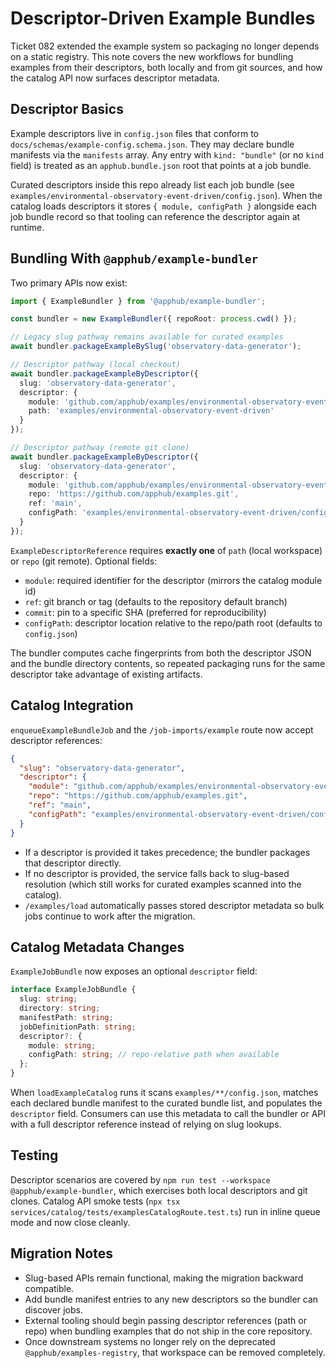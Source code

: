 # Descriptor-Driven Example Bundles

Ticket 082 extended the example system so packaging no longer depends on a static registry. This note covers the new workflows for bundling examples from their descriptors, both locally and from git sources, and how the catalog API now surfaces descriptor metadata.

## Descriptor Basics

Example descriptors live in `config.json` files that conform to `docs/schemas/example-config.schema.json`. They may declare bundle manifests via the `manifests` array. Any entry with `kind: "bundle"` (or no `kind` field) is treated as an `apphub.bundle.json` root that points at a job bundle.

Curated descriptors inside this repo already list each job bundle (see `examples/environmental-observatory-event-driven/config.json`). When the catalog loads descriptors it stores `{ module, configPath }` alongside each job bundle record so that tooling can reference the descriptor again at runtime.

## Bundling With `@apphub/example-bundler`

Two primary APIs now exist:

```ts
import { ExampleBundler } from '@apphub/example-bundler';

const bundler = new ExampleBundler({ repoRoot: process.cwd() });

// Legacy slug pathway remains available for curated examples
await bundler.packageExampleBySlug('observatory-data-generator');

// Descriptor pathway (local checkout)
await bundler.packageExampleByDescriptor({
  slug: 'observatory-data-generator',
  descriptor: {
    module: 'github.com/apphub/examples/environmental-observatory-event-driven',
    path: 'examples/environmental-observatory-event-driven'
  }
});

// Descriptor pathway (remote git clone)
await bundler.packageExampleByDescriptor({
  slug: 'observatory-data-generator',
  descriptor: {
    module: 'github.com/apphub/examples/environmental-observatory-event-driven',
    repo: 'https://github.com/apphub/examples.git',
    ref: 'main',
    configPath: 'examples/environmental-observatory-event-driven/config.json'
  }
});
```

`ExampleDescriptorReference` requires **exactly one** of `path` (local workspace) or `repo` (git remote). Optional fields:

- `module`: required identifier for the descriptor (mirrors the catalog module id)
- `ref`: git branch or tag (defaults to the repository default branch)
- `commit`: pin to a specific SHA (preferred for reproducibility)
- `configPath`: descriptor location relative to the repo/path root (defaults to `config.json`)

The bundler computes cache fingerprints from both the descriptor JSON and the bundle directory contents, so repeated packaging runs for the same descriptor take advantage of existing artifacts.

## Catalog Integration

`enqueueExampleBundleJob` and the `/job-imports/example` route now accept descriptor references:

```json
{
  "slug": "observatory-data-generator",
  "descriptor": {
    "module": "github.com/apphub/examples/environmental-observatory-event-driven",
    "repo": "https://github.com/apphub/examples.git",
    "ref": "main",
    "configPath": "examples/environmental-observatory-event-driven/config.json"
  }
}
```

- If a descriptor is provided it takes precedence; the bundler packages that descriptor directly.
- If no descriptor is provided, the service falls back to slug-based resolution (which still works for curated examples scanned into the catalog).
- `/examples/load` automatically passes stored descriptor metadata so bulk jobs continue to work after the migration.

## Catalog Metadata Changes

`ExampleJobBundle` now exposes an optional `descriptor` field:

```ts
interface ExampleJobBundle {
  slug: string;
  directory: string;
  manifestPath: string;
  jobDefinitionPath: string;
  descriptor?: {
    module: string;
    configPath: string; // repo-relative path when available
  };
}
```

When `loadExampleCatalog` runs it scans `examples/**/config.json`, matches each declared bundle manifest to the curated bundle list, and populates the `descriptor` field. Consumers can use this metadata to call the bundler or API with a full descriptor reference instead of relying on slug lookups.

## Testing

Descriptor scenarios are covered by `npm run test --workspace @apphub/example-bundler`, which exercises both local descriptors and git clones. Catalog API smoke tests (`npx tsx services/catalog/tests/examplesCatalogRoute.test.ts`) run in inline queue mode and now close cleanly.

## Migration Notes

- Slug-based APIs remain functional, making the migration backward compatible.
- Add bundle manifest entries to any new descriptors so the bundler can discover jobs.
- External tooling should begin passing descriptor references (path or repo) when bundling examples that do not ship in the core repository.
- Once downstream systems no longer rely on the deprecated `@apphub/examples-registry`, that workspace can be removed completely.
